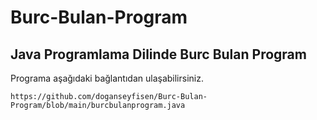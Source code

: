 # Burc-Bulan-Program

## Java Programlama Dilinde Burc Bulan Program

Programa aşağıdaki bağlantıdan ulaşabilirsiniz.

```
https://github.com/doganseyfisen/Burc-Bulan-Program/blob/main/burcbulanprogram.java
```
